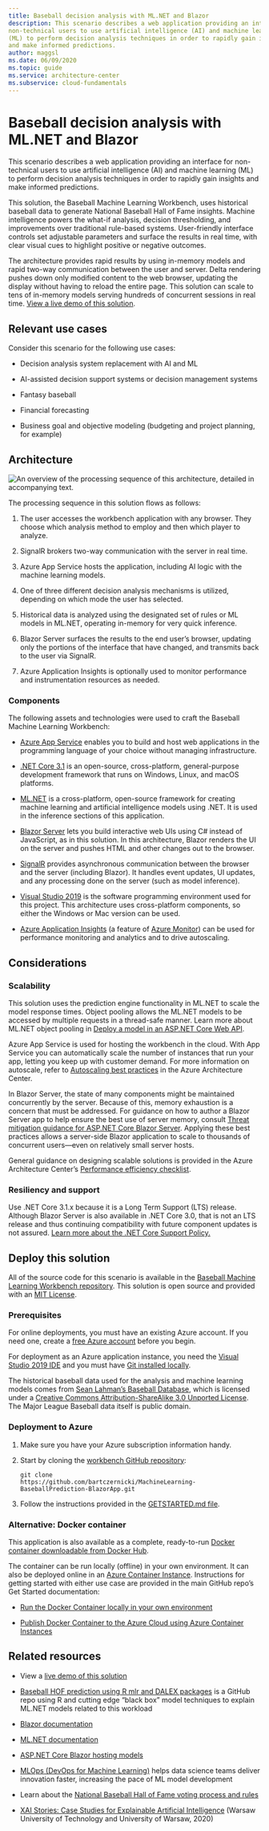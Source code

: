 ```yaml
---
title: Baseball decision analysis with ML.NET and Blazor
description: This scenario describes a web application providing an interface for
non-technical users to use artificial intelligence (AI) and machine learning
(ML) to perform decision analysis techniques in order to rapidly gain insights
and make informed predictions.
author: maggsl
ms.date: 06/09/2020
ms.topic: guide
ms.service: architecture-center
ms.subservice: cloud-fundamentals
---
```


# Baseball decision analysis with ML.NET and Blazor

This scenario describes a web application providing an interface for
non-technical users to use artificial intelligence (AI) and machine learning
(ML) to perform decision analysis techniques in order to rapidly gain insights
and make informed predictions.

This solution, the Baseball Machine Learning Workbench, uses historical baseball
data to generate National Baseball Hall of Fame insights. Machine intelligence
powers the what-if analysis, decision thresholding, and improvements over
traditional rule-based systems. User-friendly interface controls set adjustable
parameters and surface the results in real time, with clear visual cues to
highlight positive or negative outcomes.

The architecture provides rapid results by using in-memory models and rapid
two-way communication between the user and server. Delta rendering pushes down
only modified content to the web browser, updating the display without having to
reload the entire page. This solution can scale to tens of in-memory models
serving hundreds of concurrent sessions in real time. [View a live demo of this
solution](https://aka.ms/BaseballMLWorkbench).

## Relevant use cases

Consider this scenario for the following use cases:

- Decision analysis system replacement with AI and ML

- AI-assisted decision support systems or decision management systems

- Fantasy baseball

- Financial forecasting

- Business goal and objective modeling (budgeting and project planning, for
    example)

## Architecture

![An overview of the processing sequence of this architecture, detailed in accompanying text.](./images/baseball-machine-learning-workbench-diagram.png)

The processing sequence in this solution flows as follows:

1. The user accesses the workbench application with any browser. They choose
    which analysis method to employ and then which player to analyze.

2. SignalR brokers two-way communication with the server in real time.

3. Azure App Service hosts the application, including AI logic with the machine
    learning models.

4. One of three different decision analysis mechanisms is utilized, depending
    on which mode the user has selected.

5. Historical data is analyzed using the designated set of rules or ML models
    in ML.NET, operating in-memory for very quick inference.

6. Blazor Server surfaces the results to the end user’s browser, updating only
    the portions of the interface that have changed, and transmits back to the
    user via SignalR.

7. Azure Application Insights is optionally used to monitor performance and
    instrumentation resources as needed.

### Components

The following assets and technologies were used to craft the Baseball Machine
Learning Workbench:

- [Azure App Service](https://docs.microsoft.com/azure/app-service/)
    enables you to build and host web applications in the programming language
    of your choice without managing infrastructure.

- [.NET Core 3.1](https://docs.microsoft.com/dotnet/core/) is an
    open-source, cross-platform, general-purpose development framework that runs
    on Windows, Linux, and macOS platforms.

- [ML.NET](https://dotnet.microsoft.com/apps/machinelearning-ai/ml-dotnet) is
    a cross-platform, open-source framework for creating machine learning and
    artificial intelligence models using .NET. It is used in the inference
    sections of this application.

- [Blazor Server](https://dotnet.microsoft.com/apps/aspnet/web-apps/blazor)
    lets you build interactive web UIs using C\# instead of JavaScript, as in
    this solution. In this architecture, Blazor renders the UI on the server and
    pushes HTML and other changes out to the browser.

- [SignalR](https://dotnet.microsoft.com/apps/aspnet/signalr) provides
    asynchronous communication between the browser and the server (including
    Blazor). It handles event updates, UI updates, and any processing done on
    the server (such as model inference).

- [Visual Studio 2019](https://visualstudio.microsoft.com/vs/) is the software
    programming environment used for this project. This architecture uses
    cross-platform components, so either the Windows or Mac version can be used.

- [Azure Application
    Insights](https://docs.microsoft.com/azure/azure-monitor/app/app-insights-overview)
    (a feature of [Azure
    Monitor](https://docs.microsoft.com/azure/azure-monitor/overview)) can
    be used for performance monitoring and analytics and to drive autoscaling.

## Considerations

### Scalability

This solution uses the prediction engine functionality in ML.NET to scale the
model response times. Object pooling allows the ML.NET models to be accessed by
multiple requests in a thread-safe manner. Learn more about ML.NET object
pooling in [Deploy a model in an ASP.NET Core Web
API](https://docs.microsoft.com/dotnet/machine-learning/how-to-guides/serve-model-web-api-ml-net).

Azure App Service is used for hosting the workbench in the cloud. With App
Service you can automatically scale the number of instances that run your app,
letting you keep up with customer demand. For more information on autoscale,
refer to [Autoscaling best
practices](https://docs.microsoft.com/azure/architecture/best-practices/auto-scaling) in
the Azure Architecture Center.

In Blazor Server, the state of many components might be maintained concurrently
by the server. Because of this, memory exhaustion is a concern that must be
addressed. For guidance on how to author a Blazor Server app to help ensure the
best use of server memory, consult [Threat mitigation guidance for ASP.NET Core
Blazor
Server](https://docs.microsoft.com/aspnet/core/security/blazor/server/threat-mitigation).
Applying these best practices allows a server-side Blazor application to scale
to thousands of concurrent users—even on relatively small server hosts.

General guidance on designing scalable solutions is provided in the Azure
Architecture Center’s [Performance efficiency
checklist](https://docs.microsoft.com/azure/architecture/checklist/performance-efficiency).

### Resiliency and support

Use .NET Core 3.1.x because it is a Long Term Support (LTS) release. Although
Blazor Server is also available in .NET Core 3.0, that is not an LTS release and
thus continuing compatibility with future component updates is not assured.
[Learn more about the .NET Core Support
Policy.](https://dotnet.microsoft.com/platform/support/policy/dotnet-core)

Deploy this solution
--------------------

All of the source code for this scenario is available in the [Baseball Machine
Learning Workbench
repository](https://github.com/bartczernicki/MachineLearning-BaseballPrediction-BlazorApp).
This solution is open source and provided with an [MIT
License](https://github.com/bartczernicki/MachineLearning-BaseballPrediction-BlazorApp/blob/master/LICENSE.md).

### Prerequisites

For online deployments, you must have an existing Azure account. If you need
one, create a [free Azure
account](https://azure.microsoft.com/free/?WT.mc_id=A261C142F) before you begin.

For deployment as an Azure application instance, you need the [Visual Studio
2019 IDE](https://visualstudio.microsoft.com/vs/) and you must have [Git
installed
locally](https://git-scm.com/book/en/v2/Getting-Started-Installing-Git).

The historical baseball data used for the analysis and machine learning models
comes from [Sean Lahman’s Baseball
Database](http://www.seanlahman.com/baseball-archive/statistics), which is
licensed under a [Creative Commons Attribution-ShareAlike 3.0 Unported
License](https://creativecommons.org/licenses/by-sa/3.0/). The Major League
Baseball data itself is public domain.

### Deployment to Azure

1.  Make sure you have your Azure subscription information handy.

2.  Start by cloning the [workbench GitHub
    repository](https://github.com/bartczernicki/MachineLearning-BaseballPrediction-BlazorApp):
    ~~~
    git clone
    https://github.com/bartczernicki/MachineLearning-BaseballPrediction-BlazorApp.git
    ~~~

3.  Follow the instructions provided in the [GETSTARTED.md
    file](https://github.com/bartczernicki/MachineLearning-BaseballPrediction-BlazorApp/blob/master/GETSTARTED.md).

### Alternative: Docker container

This application is also available as a complete, ready-to-run [Docker container
downloadable from Docker
Hub](https://hub.docker.com/r/bartczernicki/baseballmachinelearningworkbench).

The container can be run locally (offline) in your own environment. It can also
be deployed online in an [Azure Container
Instance](https://docs.microsoft.com/azure/container-instances/container-instances-overview).
Instructions for getting started with either use case are provided in the main
GitHub repo’s Get Started documentation:

- [Run the Docker Container locally in your own
    environment](https://github.com/bartczernicki/MachineLearning-BaseballPrediction-BlazorApp/blob/master/GETSTARTED.md#2-run-the-docker-container-locally-in-your-own-environment)

- [Publish Docker Container to the Azure Cloud using Azure Container
    Instances](https://github.com/bartczernicki/MachineLearning-BaseballPrediction-BlazorApp/blob/master/GETSTARTED.md#3-publish-docker-container-to-the-azure-cloud-using-azure-container-instances)

Related resources
-----------------

- View a [live demo of this solution](https://aka.ms/BaseballMLWorkbench)

- [Baseball HOF prediction using R mlr and DALEX
    packages](https://github.com/bartczernicki/BaseballHOFPredictionWithMlrAndDALEX)
    is a GitHub repo using R and cutting edge “black box” model techniques to
    explain ML.NET models related to this workload

- [Blazor documentation](https://docs.microsoft.com/aspnet/core/blazor)

- [ML.NET documentation](https://docs.microsoft.com/dotnet/machine-learning)

- [ASP.NET Core Blazor hosting
    models](https://docs.microsoft.com/aspnet/core/blazor/hosting-models?view=aspnetcore-3.1)

- [MLOps (DevOps for Machine
    Learning)](https://azure.microsoft.com/services/machine-learning/mlops/)
    helps data science teams deliver innovation faster, increasing the pace of
    ML model development

- Learn about the [National Baseball Hall of Fame voting process and
    rules](https://www.baseball-reference.com/bullpen/Hall_of_Fame)

- [XAI Stories: Case Studies for Explainable Artificial Intelligence](https://pbiecek.github.io/xai_stories/) (Warsaw
    University of Technology and University of Warsaw, 2020)
